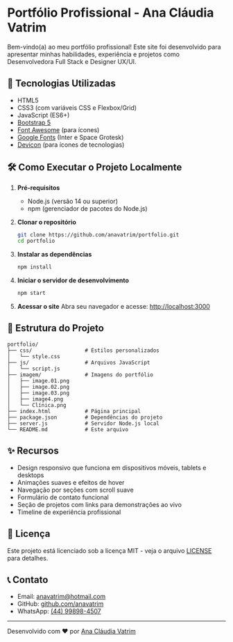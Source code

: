 # Portfólio Profissional - Ana Cláudia Vatrim

Bem-vindo(a) ao meu portfólio profissional! Este site foi desenvolvido para apresentar minhas habilidades, experiência e projetos como Desenvolvedora Full Stack e Designer UX/UI.

## 🚀 Tecnologias Utilizadas

- HTML5
- CSS3 (com variáveis CSS e Flexbox/Grid)
- JavaScript (ES6+)
- [Bootstrap 5](https://getbootstrap.com/)
- [Font Awesome](https://fontawesome.com/) (para ícones)
- [Google Fonts](https://fonts.google.com/) (Inter e Space Grotesk)
- [Devicon](https://devicon.dev/) (para ícones de tecnologias)

## 🛠️ Como Executar o Projeto Localmente

1. **Pré-requisitos**
   - Node.js (versão 14 ou superior)
   - npm (gerenciador de pacotes do Node.js)

2. **Clonar o repositório**
   ```bash
   git clone https://github.com/anavatrim/portfolio.git
   cd portfolio
   ```

3. **Instalar as dependências**
   ```bash
   npm install
   ```

4. **Iniciar o servidor de desenvolvimento**
   ```bash
   npm start
   ```

5. **Acessar o site**
   Abra seu navegador e acesse: [http://localhost:3000](http://localhost:3000)

## 📂 Estrutura do Projeto

```
portfolio/
├── css/                 # Estilos personalizados
│   └── style.css
├── js/                  # Arquivos JavaScript
│   └── script.js
├── imagem/              # Imagens do portfólio
│   ├── image.01.png
│   ├── image.02.png
│   ├── image.03.png
│   ├── image4.png
│   └── Clínica.png
├── index.html           # Página principal
├── package.json         # Dependências do projeto
├── server.js            # Servidor Node.js local
└── README.md            # Este arquivo
```

## ✨ Recursos

- Design responsivo que funciona em dispositivos móveis, tablets e desktops
- Animações suaves e efeitos de hover
- Navegação por seções com scroll suave
- Formulário de contato funcional
- Seção de projetos com links para demonstrações ao vivo
- Timeline de experiência profissional

## 📝 Licença

Este projeto está licenciado sob a licença MIT - veja o arquivo [LICENSE](LICENSE) para detalhes.

## 📞 Contato

- Email: [anavatrim@hotmail.com](mailto:anavatrim@hotmail.com)
- GitHub: [github.com/anavatrim](https://github.com/anavatrim)
- WhatsApp: [(44) 99898-4507](https://wa.me/5544998984507)

---

Desenvolvido com ❤️ por [Ana Cláudia Vatrim](https://github.com/anavatrim)
